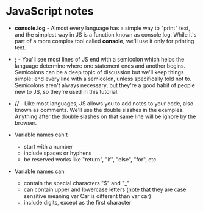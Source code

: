 # JavaScript notes
* **console.log** - Almost every language has a simple way to "print" text, and the simplest way in JS is a function known as console.log. While it's part of a more complex tool called **console**, we'll use it only for printing text.
* **;** - You'll see most lines of JS end with a semicolon which helps the language determine where one statement ends and another begins.  Semicolons can be a deep topic of discussion but we'll keep things simple: end every line with a semicolon, unless specifically told not to.  Semicolons aren't always necessary, but they're a good habit of people new to JS, so they're used in this tutorial.
* **//** - Like most languages, JS allows you to add notes to your code, also known as comments. We'll use the double slashes in the examples.  Anything after the double slashes on that same line will be ignore by the browser. 

* Variable names can't
  * start with a number
  * include spaces or hyphens
  * be reserved works like "return", "if", "else", "for", etc. 
  
* Variable names can
  * contain the special characters "$" and "_"
  * can contain upper and lowercase letters (note that they are case sensitive meaning var Car is different than var car)
  * include digits, except as the first character